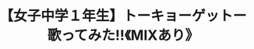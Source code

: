 ---
title: "【女子中学１年生】トーキョーゲットー歌ってみた‼️《MIXあり》"
youtube_video_id: "LkbuXHQUohw"
work_category: "Mix"
---
